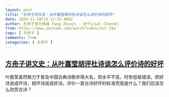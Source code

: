 ```yaml
---
layout: post
title: "方舟子讲文史：从叶嘉莹胡评杜诗谈怎么评价诗的好坏"
date: 2024-11-28T13:12:32.000Z
author: 方舟子官方频道 Fang Zhouzi - Official Channel
from: https://www.youtube.com/watch?v=Dsvj1vC-I5w
tags: [ 方舟子 ]
comments: True
categories: [ 方舟子 ]
---
```

<!--1732799552000-->
[方舟子讲文史：从叶嘉莹胡评杜诗谈怎么评价诗的好坏](https://www.youtube.com/watch?v=Dsvj1vC-I5w)
------

<div>
叶嘉莹虽然致力于普及中国古典诗歌并得大名，但水平不高，时有低级错误，把好诗说成坏诗，把坏诗说成好诗。评价一首古诗好坏的标准究竟是什么？我们应该怎么欣赏古诗？
</div>
